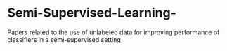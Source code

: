 # Semi-Supervised-Learning-
Papers related to the use of unlabeled data for improving performance of classifiers in a semi-supervised setting
